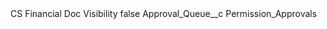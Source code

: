 <?xml version="1.0" encoding="UTF-8"?>
<CustomMetadata xmlns="http://soap.sforce.com/2006/04/metadata" xmlns:xsi="http://www.w3.org/2001/XMLSchema-instance" xmlns:xsd="http://www.w3.org/2001/XMLSchema">
    <label>CS Financial Doc Visibility</label>
    <protected>false</protected>
    <values>
        <field>Approval_Queue__c</field>
        <value xsi:type="xsd:string">Permission_Approvals</value>
    </values>
</CustomMetadata>
